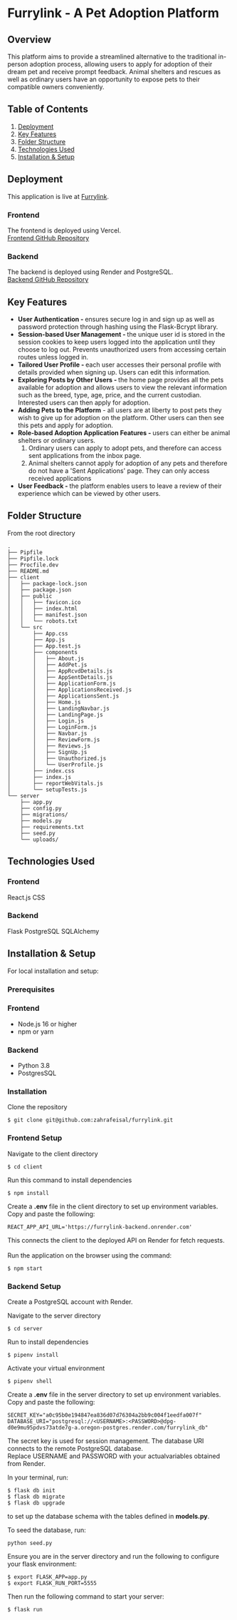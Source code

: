 # Furrylink - A Pet Adoption Platform

## Overview
This platform aims to provide a streamlined alternative to the traditional in-person adoption process, allowing users to apply for adoption of their dream pet and receive prompt feedback. Animal shelters and rescues as well as ordinary users have an opportunity to expose pets to their compatible owners conveniently.

## Table of Contents
1. [Deployment](#deployment)
2. [Key Features](#key-features)
3. [Folder Structure](#folder-structure)
4. [Technologies Used](#technologies-used)
5. [Installation & Setup](#installation--setup)


## Deployment
This application is live at [Furrylink](https://furrylink-frontend.vercel.app/).

### Frontend
The frontend is deployed using Vercel.<br />
[Frontend GitHub Repository](https://github.com/zahrafeisal/furrylink-frontend)

### Backend
The backend is deployed using Render and PostgreSQL.<br />
[Backend GitHub Repository](https://github.com/zahrafeisal/furrylink-backend)


## Key Features
<ul>
<li><strong>User Authentication - </strong>ensures secure log in and sign up as well as password protection through hashing using the Flask-Bcrypt library.</li>
<li><strong>Session-based User Management - </strong>the unique user id is stored in the session cookies to keep users logged into the application until they choose to log out. Prevents unauthorized users from accessing certain routes unless logged in.</li>
<li><strong>Tailored User Profile - </strong>each user accesses their personal profile with details provided when signing up. Users can edit this information.</li>
<li><strong>Exploring Posts by Other Users - </strong>the home page provides all the pets available for adoption and allows users to view the relevant information such as the breed, type, age, price, and the current custodian. Interested users can then apply for adoption. </li>
<li><strong>Adding Pets to the Platform</strong> - all users are at liberty to post pets they wish to give up for adoption on the platform. Other users can then see this pets and apply for adoption. </li>
<li><strong>Role-based Adoption Application Features - </strong>users can either be animal shelters or ordinary users.<br />

1. Ordinary users can apply to adopt pets, and therefore can access sent applications from the inbox page.
2. Animal shelters cannot apply for adoption of any pets and therefore do not have a 'Sent Applications' page. They can only access received applications
</li>
<li><strong>User Feedback - </strong>the platform enables users to leave a review of their experience which can be viewed by other users.</li>
</ul>


## Folder Structure
From the root directory
```code
.
├── Pipfile
├── Pipfile.lock
├── Procfile.dev
├── README.md
├── client
│   ├── package-lock.json
│   ├── package.json
│   ├── public
│   │   ├── favicon.ico
│   │   ├── index.html
│   │   ├── manifest.json
│   │   └── robots.txt
│   └── src
│       ├── App.css
│       ├── App.js
│       ├── App.test.js
│       ├── components
│       │   ├── About.js
│       │   ├── AddPet.js
│       │   ├── AppRcvdDetails.js
│       │   ├── AppSentDetails.js
│       │   ├── ApplicationForm.js
│       │   ├── ApplicationsReceived.js
│       │   ├── ApplicationsSent.js
│       │   ├── Home.js
│       │   ├── LandingNavbar.js
│       │   ├── LandingPage.js
│       │   ├── Login.js
│       │   ├── LoginForm.js
│       │   ├── Navbar.js
│       │   ├── ReviewForm.js
│       │   ├── Reviews.js
│       │   ├── SignUp.js
│       │   ├── Unauthorized.js
│       │   └── UserProfile.js
│       ├── index.css
│       ├── index.js
│       ├── reportWebVitals.js
│       └── setupTests.js
└── server
    ├── app.py
    ├── config.py
    ├── migrations/
    ├── models.py
    ├── requirements.txt
    ├── seed.py
    └── uploads/
```

## Technologies Used

### Frontend
React.js
CSS

### Backend
Flask
PostgreSQL
SQLAlchemy


## Installation & Setup
For local installation and setup:

### Prerequisites

### Frontend
<ul>
<li>Node.js 16 or higher</li>
<li>npm or yarn</li>
</ul>

### Backend
<ul>
<li>Python 3.8</li>
<li>PostgresSQL</li>
</ul>

### Installation
Clone the repository
```code
$ git clone git@github.com:zahrafeisal/furrylink.git
```

### Frontend Setup
Navigate to the client directory
```code
$ cd client
```
Run this command to install dependencies
```code
$ npm install
```
Create a <strong>.env</strong> file in the client directory to set up environment variables. Copy and paste the following:
```code
REACT_APP_API_URL='https://furrylink-backend.onrender.com'
```
This connects the client to the deployed API on Render for fetch requests.<br />
<br />
Run the application on the browser using the command:
```code
$ npm start
```

### Backend Setup
Create a PostgreSQL account with Render.<br />

Navigate to the server directory
```code
$ cd server
```
Run to install dependencies
```code
$ pipenv install
```
Activate your virtual environment
```code
$ pipenv shell
```
Create a <strong>.env</strong> file in the server directory to set up environment variables. Copy and paste the following:
```code
SECRET_KEY="a0c95b0e194847ea836d07d76304a2bb9c004f1eedfa007f"
DATABASE_URI="postgresql://<USERNAME>:<PASSWORD>@dpg-d0e9mu95pdvs73atde7g-a.oregon-postgres.render.com/furrylink_db"
```
The secret key is used for session management. The database URI connects to the remote PostgreSQL database.<br />
Replace USERNAME and PASSWORD with your actualvariables obtained from Render.

In your terminal, run:
```code
$ flask db init
$ flask db migrate
$ flask db upgrade
```
to set up the database schema with the tables defined in <strong>models.py</strong>.

To seed the database, run:
```code
python seed.py
```
Ensure you are in the server directory and run the following to configure your flask environment:
```code
$ export FLASK_APP=app.py
$ export FLASK_RUN_PORT=5555
```
Then run the following command to start your server:
```code
$ flask run
```